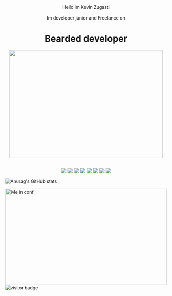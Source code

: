 <div align="center">Hello im Kevin Zugasti</div>
<br />
<div align="center">
  Im developer junior and Freelance on 
    <div>
       <h1>
         Bearded developer
        </h1>
    </div>
    <div>
      <img src="https://media.giphy.com/media/NKvTMKHLCmpBm/giphy.gif" width="480" height="336"></img>
    </div>
</div>
<br />
<div align="center">
  
![](https://img.shields.io/badge/OS-Garuda-%23ff79c6?logo=archlinux&logoColor=white)  ![](https://img.shields.io/badge/IDE-Visual_Studio_Code-%23bd93f9?logo=visualstudio&logoColor=white)  ![](https://img.shields.io/badge/CODE-React-%23ff79c6?logo=react&logoColor=white) ![](https://img.shields.io/badge/CODE-JavaScript-%23bd93f9?logo=javascript&logoColor=white)  ![](https://img.shields.io/badge/CODE-Node-%23ff79c6?logo=node.js&logoColor=white) ![](https://img.shields.io/badge/DB-MongoDB-%23bd93f9?logo=mongodb&logoColor=white) ![](https://img.shields.io/badge/TOOLS-Npm-%23ff79c6?logo=netapp&logoColor=white) ![](https://img.shields.io/badge/DEPLOY-Heroku-%23bd93f9?logo=heroku&logoColor=white)
  
</div>

![Anurag's GitHub stats](https://github-readme-stats.vercel.app/api?username=ZugastiKevin&show_icons=true&theme=dracula)


<img src="https://media-exp1.licdn.com/dms/image/C4E16AQGqj9EVd29Ipg/profile-displaybackgroundimage-shrink_200_800/0/1625662308699?e=1640822400&v=beta&t=wKCXEV7rHHjR3CaAk-H7jqQDHwtmFjO2TdGEFt1nC0s" alt="Me in conf" width="100%" height="300">
<br />
<img src="https://visitor-badge.glitch.me/badge?page_id=ZugastiKevin" alt="visitor badge"/>
